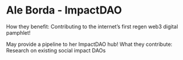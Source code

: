 # Ale Borda - ImpactDAO

How they benefit: Contributing to the internet’s first regen web3 digital pamphlet!

May provide a pipeline to her ImpactDAO hub!
What they contribute: Research on existing social impact DAOs